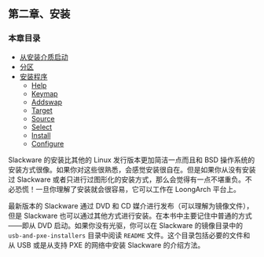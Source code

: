 ## 第二章、安装

### 本章目录

- [从安装介质启动](Booting_the_Installer.md)
- [分区](Partitioning.md)
- [安装程序](The_setup_Program/README.md)
  - [Help](The_setup_Program/Help.md)
  - [Keymap](The_setup_Program/Keymap.md)
  - [Addswap](The_setup_Program/Addswap.md)
  - [Target](The_setup_Program/Target.md)
  - [Source](The_setup_Program/Source.md)
  - [Select](The_setup_Program/Select.md)
  - [Install](The_setup_Program/Install.md)
  - [Configure](The_setup_Program/Configure.md)

Slackware 的安装比其他的 Linux 发行版本更加简洁一点而且和 BSD 操作系统的安装方式很像。如果你对这些很熟悉，会感觉安装很自在。但是如果你从没有安装过 Slackware 或者只进行过图形化的安装方式，那么会觉得有一点不堪重负。不必恐慌！一旦你理解了安装就会很容易，它可以工作在 LoongArch 平台上。

最新版本的 Slackware 通过 DVD 和 CD 媒介进行发布（可以理解为镜像文件），但是 Slackware 也可以通过其他方式进行安装。在本书中主要记住中普通的方式——即从 DVD 启动。如果你没有光驱，你可以在 Slackware 的镜像目录中的 `usb-and-pxe-installers` 目录中阅读 `README` 文件。这个目录包括必要的文件和从 USB 或是从支持 PXE 的网络中安装 Slackware 的介绍方法。
